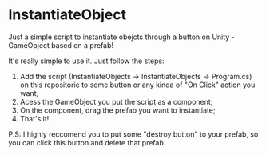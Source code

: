 # InstantiateObject
Just a simple script to instantiate obejcts through a button on Unity - GameObject based on a prefab!

It's really simple to use it. Just follow the steps:

1. Add the script (InstantiateObjects -> InstantiateObjects -> Program.cs) on this repositorie to some button or any kinda of "On Click" action you want;
2. Acess the GameObject you put the script as a component;
3. On the component, drag the prefab you want to instantiate;
4. That's it!

P.S: I highly reccomend you to put some "destroy button" to your prefab, so you can click this button and delete that prefab.
